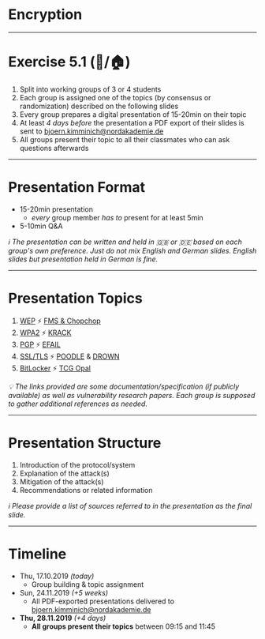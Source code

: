 <!-- $theme: gaia -->

<!-- $size: 16:9 -->

<!-- page_number: true -->

<!-- footer: Copyright (c) by Bjoern Kimminich | Licensed under CC-BY-SA 4.0 -->

# Encryption

---

# Exercise 5.1 (:pencil:/:house:)

1. Split into working groups of 3 or 4 students
2. Each group is assigned one of the topics (by consensus or randomization) described on the following slides
3. Every group prepares a digital presentation of 15-20min on their topic
4. At least _4 days before_ the presentation a PDF export of their slides is sent to <bjoern.kimminich@nordakademie.de>
5. All groups present their topic to all their classmates who can ask questions afterwards

---

# Presentation Format

* 15-20min presentation
  * _every_ group member _has to_ present for at least 5min
* 5-10min Q&A

_:information_source: The presentation can be written and held in :uk: or :de: based on each group's own preference. Just do not mix English and German slides. English slides but presentation held in German is fine._

---

# Presentation Topics

1. [WEP](http://www.ieee802.org/11/Documents/DocumentArchives/1994_docs/1194249_scan.pdf) :zap: [FMS & Chopchop](https://matthieu.io/dl/wifi-attacks-wep-wpa.pdf)
2. [WPA2](https://en.wikipedia.org/wiki/IEEE_802.11i-2004) :zap: [KRACK](https://www.krackattacks.com/)
3. [PGP](https://tools.ietf.org/html/rfc4880) :zap: [EFAIL](https://efail.de/)
4. [SSL/TLS](https://tools.ietf.org/html/rfc5246) :zap: [POODLE](https://www.openssl.org/~bodo/ssl-poodle.pdf) & [DROWN](https://drownattack.com/)
5. [BitLocker](https://docs.microsoft.com/en-us/windows/security/information-protection/bitlocker/bitlocker-overview) :zap: [TCG Opal](https://www.ru.nl/publish/pages/909282/draft-paper.pdf)

_:bulb: The links provided are some documentation/specification (if publicly available) as well as vulnerability research papers. Each group is supposed to gather additional references as needed._

---

# Presentation Structure

1. Introduction of the protocol/system
2. Explanation of the attack(s)
3. Mitigation of the attack(s)
4. Recommendations or related information

_:information_source: Please provide a list of sources referred to in the presentation as the final slide._

---

# Timeline

* Thu, 17.10.2019 _(today)_
  * Group building & topic assignment
* Sun, 24.11.2019 _(+5 weeks)_
  * All PDF-exported presentations delivered to <bjoern.kimminich@nordakademie.de>
* **Thu, 28.11.2019** _(+4 days)_
  * **All groups present their topics** between 09:15 and 11:45

